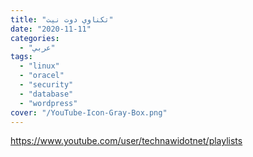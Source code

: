 ```yaml
---
title: "تكناوي دوت نيت"
date: "2020-11-11"
categories:
  - "عربي"
tags:
  - "linux"
  - "oracel"
  - "security"
  - "database"
  - "wordpress"
cover: "/YouTube-Icon-Gray-Box.png"
---
```


https://www.youtube.com/user/technawidotnet/playlists
